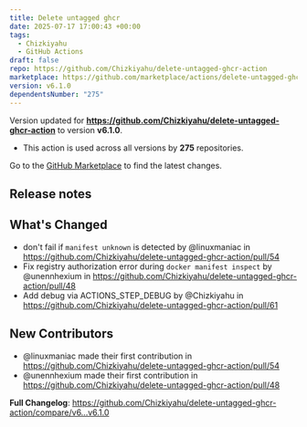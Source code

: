 ```yaml
---
title: Delete untagged ghcr
date: 2025-07-17 17:00:43 +00:00
tags:
  - Chizkiyahu
  - GitHub Actions
draft: false
repo: https://github.com/Chizkiyahu/delete-untagged-ghcr-action
marketplace: https://github.com/marketplace/actions/delete-untagged-ghcr
version: v6.1.0
dependentsNumber: "275"
---
```



Version updated for **https://github.com/Chizkiyahu/delete-untagged-ghcr-action** to version **v6.1.0**.
- This action is used across all versions by **275** repositories.

Go to the [GitHub Marketplace](https://github.com/marketplace/actions/delete-untagged-ghcr) to find the latest changes.

## Release notes

## What's Changed
* don't fail if ``manifest unknown`` is detected by @linuxmaniac in https://github.com/Chizkiyahu/delete-untagged-ghcr-action/pull/54
* Fix registry authorization error during `docker manifest inspect` by @unennhexium in https://github.com/Chizkiyahu/delete-untagged-ghcr-action/pull/48
* Add debug via ACTIONS_STEP_DEBUG by @Chizkiyahu in https://github.com/Chizkiyahu/delete-untagged-ghcr-action/pull/61

## New Contributors
* @linuxmaniac made their first contribution in https://github.com/Chizkiyahu/delete-untagged-ghcr-action/pull/54
* @unennhexium made their first contribution in https://github.com/Chizkiyahu/delete-untagged-ghcr-action/pull/48

**Full Changelog**: https://github.com/Chizkiyahu/delete-untagged-ghcr-action/compare/v6...v6.1.0
